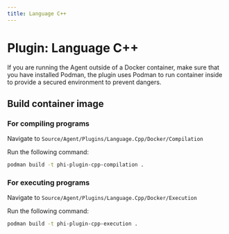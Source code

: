 ```yaml
---
title: Language C++
---
```


# Plugin: Language C++

If you are running the Agent outside of a Docker container, make sure that you have installed Podman, the plugin uses Podman to run container inside to provide a secured environment to prevent dangers.

## Build container image

### For compiling programs

Navigate to `Source/Agent/Plugins/Language.Cpp/Docker/Compilation`

Run the following command:

```bash
podman build -t phi-plugin-cpp-compilation .
```

### For executing programs

Navigate to `Source/Agent/Plugins/Language.Cpp/Docker/Execution`

Run the following command:

```bash
podman build -t phi-plugin-cpp-execution .
```
